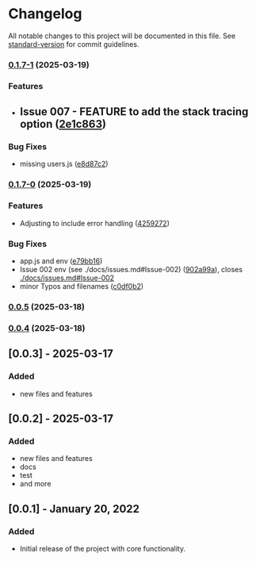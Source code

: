 # Changelog

All notable changes to this project will be documented in this file. See [standard-version](https://github.com/conventional-changelog/standard-version) for commit guidelines.

### [0.1.7-1](https://github.com/DavitTec/node.it/compare/v0.1.7-0...v0.1.7-1) (2025-03-19)


### Features

* ## Issue 007 - FEATURE to add the stack tracing option ([2e1c863](https://github.com/DavitTec/node.it/commit/2e1c8639a986cd7da5306989b219ef8e1a06e4bb))


### Bug Fixes

* missing users.js ([e8d87c2](https://github.com/DavitTec/node.it/commit/e8d87c22e5f43faf1502b2ef65e3323db6b3f7f8))

### [0.1.7-0](https://github.com/DavitTec/node.it/compare/v0.0.5...v0.1.7-0) (2025-03-19)


### Features

* Adjusting to include error handling ([4259272](https://github.com/DavitTec/node.it/commit/4259272d078ea869c8e07cd0696b74c32f90adf6))


### Bug Fixes

* app.js and env ([e79bb16](https://github.com/DavitTec/node.it/commit/e79bb166558892efa5c90d95c6df567ad18e791c))
* Issue 002 env  (see ./docs/issues.md#Issue-002) ([902a99a](https://github.com/DavitTec/node.it/commit/902a99af8845e2a2466695e03678c22b00a148e3)), closes [./docs/issues.md#Issue-002](https://github.com/./docs/issues.md/issues/Issue-002)
* minor Typos and filenames ([c0df0b2](https://github.com/DavitTec/node.it/commit/c0df0b22c6c04d3ed27b56defec7a45c2f684dad))

### [0.0.5](https://github.com/DavitTec/node.it/compare/v0.0.4...v0.0.5) (2025-03-18)

### [0.0.4](https://github.com/DavitTec/node.it/compare/v0.0.1-alpha-http...v0.0.4) (2025-03-18)

## [0.0.3] - 2025-03-17

### Added

- new files and features

## [0.0.2] - 2025-03-17

### Added

- new files and features
- docs
- test
- and more

## [0.0.1] - January 20, 2022

### Added

- Initial release of the project with core functionality.
